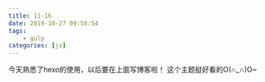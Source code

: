 ```yaml
---
title: 11-16
date: 2019-10-27 09:58:54
tags: 
    - gulp
categories: [js]
---
```

今天熟悉了hexo的使用，以后要在上面写博客啦！
这个主题挺好看的O(∩_∩)O~
<!--more-->
